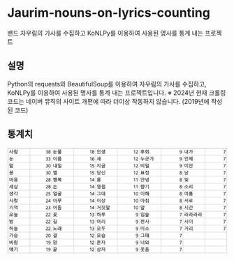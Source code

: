 # Jaurim-nouns-on-lyrics-counting
밴드 자우림의 가사를 수집하고 KoNLPy를 이용하여 사용된 명사를 통계 내는 프로젝트

## 설명
Python의 requests와 BeautifulSoup를 이용하여 자우림의 가사를 수집하고, KoNLPy를 이용하여 사용된 명사를 통계 내는 프로젝트입니다.
※ 2024년 현재 크롤링 코드는 네이버 뮤직의 사이트 개편에 따라 더이상 작동하지 않습니다. (2019년에 작성된 코드)

## 통계치
![plot](./Jaurim_nouns.png)